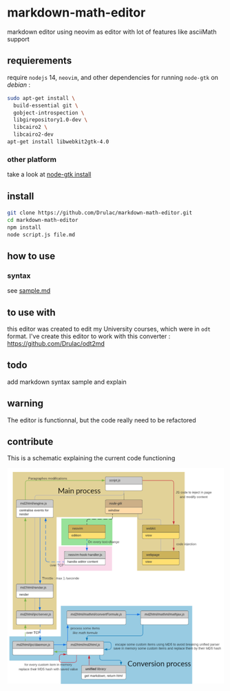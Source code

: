 # markdown-math-editor
markdown editor using neovim as editor with lot of features like asciiMath support

## requierements

require `nodejs` 14, `neovim`, and other dependencies for running `node-gtk`
on _debian_ :
```bash
sudo apt-get install \
  build-essential git \
  gobject-introspection \
  libgirepository1.0-dev \
  libcairo2 \
  libcairo2-dev
apt-get install libwebkit2gtk-4.0
```
### other platform

take a look at [node-gtk install](https://github.com/romgrk/node-gtk#installing-and-building)

## install

```bash
git clone https://github.com/Drulac/markdown-math-editor.git
cd markdown-math-editor
npm install
node script.js file.md
```

## how to use

### syntax

see [sample.md](sample.md)



## to use with

this editor was created to edit my University courses, which were in `odt` format. I've create this editor to work with this converter : https://github.com/Drulac/odt2md

## todo

add markdown syntax sample and explain

## warning

The editor is functionnal, but the code really need to be refactored

## contribute

This is a schematic explaining the current code functioning

![](markdown-math-editor.png)
